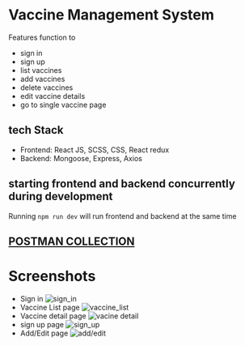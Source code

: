 # Vaccine Management System

Features function to 
- sign in 
- sign up 
- list vaccines 
- add vaccines
- delete vaccines 
- edit vaccine details 
- go to single vaccine page


## tech Stack
- Frontend: React JS, SCSS, CSS, React redux
- Backend: Mongoose, Express, Axios

## starting frontend and backend concurrently during development

Running `npm run dev` will run frontend and backend at the same time 

## [POSTMAN COLLECTION](https://api.postman.com/collections/22352850-f53cf30b-6911-4df7-8a9a-85fd6689368a?access_key=PMAT-01GMM26BFRJK3JPT0Q4A95JTQ4)

# Screenshots
- Sign in
![sign_in](https://res.cloudinary.com/ddt5ixpqr/image/upload/v1671429031/sign_in_form_tbuhkq.png)
- Vaccine List page
![vaccine_list](https://res.cloudinary.com/ddt5ixpqr/image/upload/v1671429028/vaccine_list_tmn5yp.png)
- Vaccine detail page
 ![vacine detail](https://res.cloudinary.com/ddt5ixpqr/image/upload/v1671429023/vaccine_detail_nulktl.png)
 - sign up page
 ![sign_up](https://res.cloudinary.com/ddt5ixpqr/image/upload/v1671428917/Screenshot_256_k5l7o7.png)
 - Add/Edit page
 ![add/edit](https://res.cloudinary.com/ddt5ixpqr/image/upload/v1671429025/edit_form_avcq09.png)



